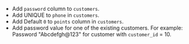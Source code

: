 - Add `password` column to `customers`. 
- Add UNIQUE to `phone` in `customers`.
- Add Default `0` to `points` column in `customers`.
- Add password value for one of the existing customers. For example: Password "Abcdefgh@123" for customer with `customer_id` = 10.
